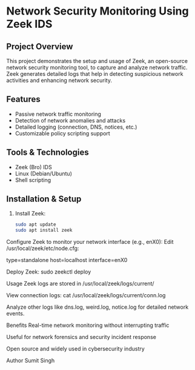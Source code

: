 # Network Security Monitoring Using Zeek IDS

## Project Overview  
This project demonstrates the setup and usage of Zeek, an open-source network security monitoring tool, to capture and analyze network traffic. Zeek generates detailed logs that help in detecting suspicious network activities and enhancing network security.

## Features  
- Passive network traffic monitoring  
- Detection of network anomalies and attacks  
- Detailed logging (connection, DNS, notices, etc.)  
- Customizable policy scripting support  

## Tools & Technologies  
- Zeek (Bro) IDS  
- Linux (Debian/Ubuntu)  
- Shell scripting  

## Installation & Setup  
1. Install Zeek:  
   ```bash
   sudo apt update
   sudo apt install zeek
Configure Zeek to monitor your network interface (e.g., enX0):
Edit /usr/local/zeek/etc/node.cfg:

type=standalone
host=localhost
interface=enX0




Deploy Zeek:
sudo zeekctl deploy


Usage
Zeek logs are stored in /usr/local/zeek/logs/current/

View connection logs:   cat /usr/local/zeek/logs/current/conn.log

Analyze other logs like dns.log, weird.log, notice.log for detailed network events.

Benefits
Real-time network monitoring without interrupting traffic

Useful for network forensics and security incident response

Open source and widely used in cybersecurity industry

Author
Sumit Singh
